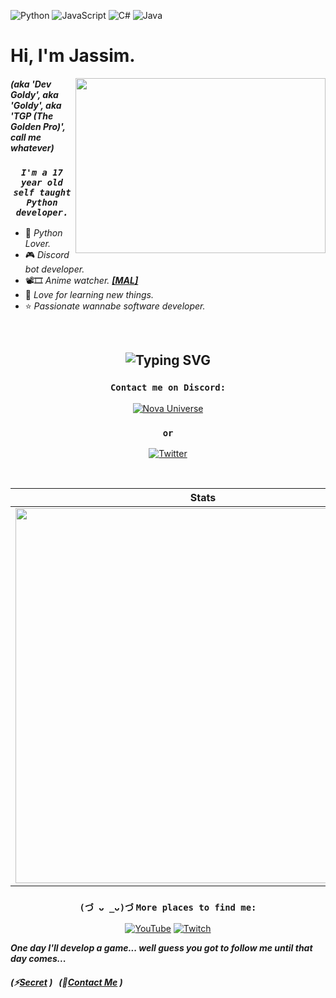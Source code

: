 ![Python](https://img.shields.io/badge/python-3670A0?style=for-the-badge&logo=python&logoColor=ffdd54&colorB=blue) ![JavaScript](https://img.shields.io/badge/javascript-%23323330.svg?style=for-the-badge&logo=javascript&logoColor=%23F7DF1E) ![C#](https://img.shields.io/badge/csharp%23-%23239120.svg?style=for-the-badge&logo=c-sharp&logoColor=white&colorB=006888) ![Java](https://img.shields.io/badge/java-%23ED8B00.svg?style=for-the-badge&logo=java&logoColor=white)

# Hi, I'm Jassim.

<img align="right" src="https://user-images.githubusercontent.com/66202304/218335076-6a3c08b2-911c-4c5e-b699-d0bd827f8f38.gif" width="400" height="280">

<div align="left">

#### *(aka 'Dev Goldy', aka 'Goldy', aka 'TGP (The Golden Pro)', call me whatever)*
 
</div>

<div align="center">
 
  ### ***``I'm a 17 year old self taught Python developer.``***
 
</div>

<div align="left">
 
 - 🐍 *Python Lover.*
 - 🎮 *Discord bot developer.*
 - 📽🎞 *Anime watcher. [**[MAL]**](https://myanimelist.net/animelist/thegoldenpro?status=7)*
 - 💛 *Love for learning new things.*
 - ⭐ *Passionate wannabe software developer.*

</div>

<br>

## <div align="middle"> ![Typing SVG](https://readme-typing-svg.demolab.com?font=Fira+Code&size=25&duration=2300&pause=1000&color=FFEB65DC&center=true&vCenter=true&width=800&height=30&lines=It's+not+a+bug!;Cosmic+rays+have+hit+your+system!) </div>

<div align="middle">
 
  ### ``Contact me on Discord:``
 
  [![Nova Universe](https://discord-readme-badge.vercel.app/api?id=332592361307897856)](https://discord.gg/mDY2fwpCQj)
 
  ### ``or``
 
  [![Twitter](https://img.shields.io/badge/Twitter-%231DA1F2.svg?style=for-the-badge&logo=Twitter&logoColor=white)](https://twitter.com/GoldyTGP)
</div>

<br>

<div align="center">
 
   **Stats**                 | **Top Languages**
  :-------------------------:|:-------------------------:
 <img src="https://readme-stats-thegoldenpro.vercel.app/api?username=THEGOLDENPRO&show_icons=true&theme=gruvbox" width="600px"/>  |  <img align="right" src="https://readme-stats-thegoldenpro.vercel.app/api/top-langs/?username=THEGOLDENPRO&theme=gruvbox" width="330px"/>

 
</div>

<div align="center">
 
  ### ``(づ ᴗ _ᴗ)づ`` ``More places to find me:``
 
  [![YouTube](https://img.shields.io/badge/YouTube-%23FF0000.svg?style=for-the-badge&logo=YouTube&logoColor=white)](https://www.youtube.com/channel/UCyQmNguyo9V2ljYcW9zL6Cw)
  [![Twitch](https://img.shields.io/badge/Twitch-%239146FF.svg?style=for-the-badge&logo=Twitch&logoColor=white)](https://www.twitch.tv/realgoldenpro)
 
</div>

***One day I'll develop a game... well guess you got to follow me until that day comes...***

##### (⚡[Secret](https://gist.github.com/THEGOLDENPRO/3ba012f94efa04ae7c216e753c882052) )‎ ‎ ‎ (🎯[Contact Me](#contact-me-on-discord) )
